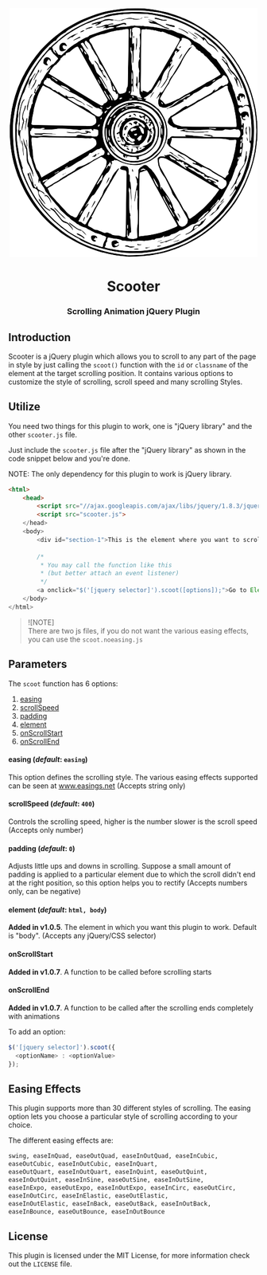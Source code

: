 <p align="center">
    <img src="assets/logo.png" alt="Logo">
</p>



<h1 align="center">Scooter</h1>

<h3 align="center">Scrolling Animation jQuery Plugin</h3>


## Introduction

Scooter is a jQuery plugin which allows you to scroll to any part of the page in style by just calling the `scoot()` function with the `id` or `classname` of the element at the target scrolling position. It contains various options to customize the style of scrolling, scroll speed and many scrolling Styles.

## Utilize

You need two things for this plugin to work, one is "jQuery library" and the other `scooter.js` file.

Just include the `scooter.js` file after the "jQuery library" as shown in the code snippet below and you're done.

NOTE: The only dependency for this plugin to work is jQuery library.

```html
<html>
    <head>
        <script src="//ajax.googleapis.com/ajax/libs/jquery/1.8.3/jquery.min.js"></script>
        <script src="scooter.js">
    </head>
    <body>
        <div id="section-1">This is the element where you want to scroll to<div>
        
        /*
         * You may call the function like this
         * (but better attach an event listener)
         */
        <a onclick="$('[jquery selector]').scoot([options]);">Go to Element</a>
    </body>
</html>
```

> ![NOTE]\
> There are two js files, if you do not want the various easing effects, you can use the `scoot.noeasing.js`

## Parameters

The `scoot` function has 6 options:

1. [easing](#easing)
2. [scrollSpeed](#scrollSpeed)
3. [padding](#padding)
4. [element](#element)
5. [onScrollStart](#onScrollStart)
6. [onScrollEnd](#onScrollEnd)

#### easing (*default*: ```easing```)

This option defines the scrolling style. The various easing effects supported can be seen at www.easings.net (Accepts string only)

#### scrollSpeed (*default*: ```400```)

Controls the scrolling speed, higher is the number slower is the scroll speed (Accepts only number)

#### padding (*default*: ```0```)

Adjusts little ups and downs in scrolling. Suppose a small amount of padding is applied to a particular element due to which the scroll didn't end at the right position, so this option helps you to rectify (Accepts numbers only, can be negative)

#### element (*default*: ```html, body```)

**Added in v1.0.5**.
The element in which you want this plugin to work. Default is "body". (Accepts any jQuery/CSS selector)

#### onScrollStart

**Added in v1.0.7**.
A function to be called before scrolling starts

#### onScrollEnd

**Added in v1.0.7**.
A function to be called after the scrolling ends completely with animations

To add an option:

```javascript
$('[jquery selector]').scoot({
  <optionName> : <optionValue>
});
```

## Easing Effects

This plugin supports more than 30 different styles of scrolling. The easing option lets you choose a particular style of scrolling according to your choice.

The different easing effects are:

<pre>
<code>swing, easeInQuad, easeOutQuad, easeInOutQuad, easeInCubic, easeOutCubic, easeInOutCubic, easeInQuart,
easeOutQuart, easeInOutQuart, easeInQuint, easeOutQuint, easeInOutQuint, easeInSine, easeOutSine, easeInOutSine,
easeInExpo, easeOutExpo, easeInOutExpo, easeInCirc, easeOutCirc, easeInOutCirc, easeInElastic, easeOutElastic,
easeInOutElastic, easeInBack, easeOutBack, easeInOutBack, easeInBounce, easeOutBounce, easeInOutBounce</code>
</pre>


## License

This plugin is licensed under the MIT License, for more information check out the `LICENSE` file.
